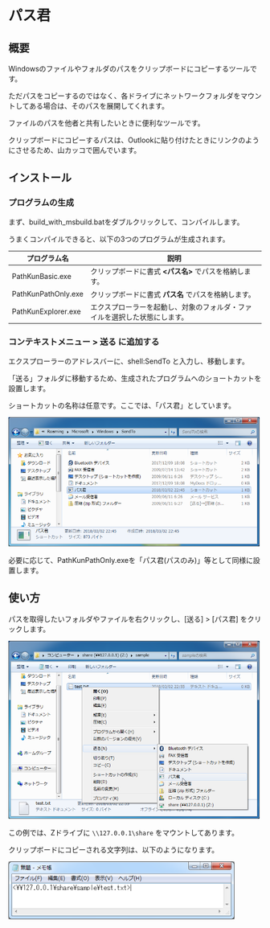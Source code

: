 # パス君

## 概要
Windowsのファイルやフォルダのパスをクリップボードにコピーするツールです。

ただパスをコピーするのではなく、各ドライブにネットワークフォルダをマウントしてある場合は、そのパスを展開してくれます。

ファイルのパスを他者と共有したいときに便利なツールです。

クリップボードにコピーするパスは、Outlookに貼り付けたときにリンクのようにさせるため、山カッコで囲んでいます。

## インストール
### プログラムの生成
まず、build_with_msbuild.batをダブルクリックして、コンパイルします。

うまくコンパイルできると、以下の3つのプログラムが生成されます。

| プログラム名 | 説明 |
----|---- 
| PathKunBasic.exe | クリップボードに書式 **<パス名>** でパスを格納します。 |
| PathKunPathOnly.exe | クリップボードに書式 **パス名** でパスを格納します。 |
| PathKunExplorer.exe | エクスプローラーを起動し、対象のフォルダ・ファイルを選択した状態にします。 |


### コンテキストメニュー > 送る に追加する
エクスプローラーのアドレスバーに、shell:SendTo と入力し、移動します。

「送る」フォルダに移動するため、生成されたプログラムへのショートカットを設置します。

ショートカットの名称は任意です。ここでは、「パス君」としています。

<img src="doc/install.png" width="500px">

必要に応じて、PathKunPathOnly.exeを「パス君(パスのみ)」等として同様に設置します。

## 使い方
パスを取得したいフォルダやファイルを右クリックし、[送る] > [パス君] をクリックします。

<img src="doc/usage.png" width="500px">

この例では、Zドライブに `\\127.0.0.1\share` をマウントしてあります。

クリップボードにコピーされる文字列は、以下のようになります。

<img src="doc/result.png" width="450px">
